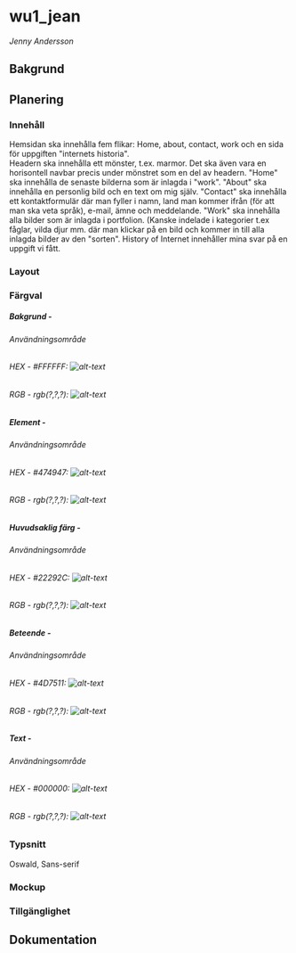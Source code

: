 # wu1_jean
*Jenny Andersson*

## Bakgrund

## Planering

### Innehåll
Hemsidan ska innehålla fem flikar: Home, about, contact, work och en sida för uppgiften "internets historia". <br>
Headern ska innehålla ett mönster, t.ex. marmor. Det ska även vara en horisontell navbar precis under mönstret som en del av headern. 
"Home" ska innehålla de senaste bilderna som är inlagda i "work".
"About" ska innehålla en personlig bild och en text om mig själv.
"Contact" ska innehålla ett kontaktformulär där man fyller i namn, land man kommer ifrån (för att man ska veta språk), e-mail, ämne och meddelande.
"Work" ska innehålla alla bilder som är inlagda i portfolion. (Kanske indelade i kategorier t.ex fåglar, vilda djur mm. där man klickar på en bild och kommer in till alla inlagda bilder av den "sorten".
History of Internet innehåller mina svar på en uppgift vi fått.

### Layout


### Färgval


##### Bakgrund - 
###### Användningsområde
###### HEX - #FFFFFF: ![alt-text](https://via.placeholder.com/20/FFFFFF/FFFFFF?Text=%20 "#FFFFFF")

###### RGB - rgb(?,?,?): ![alt-text](https://via.placeholder.com/20/FFFFFF/FFFFFF?Text=%20 "#FFFFFF")

##### Element - 
###### Användningsområde
###### HEX - #474947: ![alt-text](https://via.placeholder.com/20/474947/474947?Text=%20 "#474947")

###### RGB - rgb(?,?,?): ![alt-text](https://via.placeholder.com/20/474947/474947?Text=%20 "#474947")

##### Huvudsaklig färg - 
###### Användningsområde
###### HEX - #22292C: ![alt-text](https://via.placeholder.com/20/22292C/22292C?Text=%20 "#22292C")

###### RGB - rgb(?,?,?): ![alt-text](https://via.placeholder.com/20/22292C/22292C?Text=%20 "#22292C")

##### Beteende -
###### Användningsområde
###### HEX - #4D7511: ![alt-text](https://via.placeholder.com/20/4D7511/4D7511?Text=%20 "#4D7511")

###### RGB - rgb(?,?,?): ![alt-text](https://via.placeholder.com/20/4D7511/4D7511?Text=%20 "#4D7511")

##### Text - 
###### Användningsområde
###### HEX - #000000: ![alt-text](https://via.placeholder.com/20/000000/000000?Text=%20 "#000000")

###### RGB - rgb(?,?,?): ![alt-text](https://via.placeholder.com/20/000000/000000?Text=%20 "#000000")

### Typsnitt
Oswald, Sans-serif

### Mockup


### Tillgänglighet

## Dokumentation
